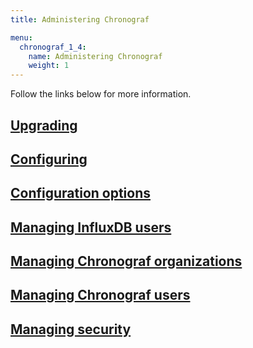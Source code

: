 ```yaml
---
title: Administering Chronograf

menu:
  chronograf_1_4:
    name: Administering Chronograf
    weight: 1
---
```


Follow the links below for more information.

## [Upgrading](/chronograf/latest/administration/upgrading/)

## [Configuring](/chronograf/latest/administration/configuration/)

## [Configuration options](/chronograf/latest/administration/config-options/)

## [Managing InfluxDB users](/chronograf/latest/administration/managing-influxdb-users/)

## [Managing Chronograf organizations](/chronograf/latest/administration/managing-organizations/)

## [Managing Chronograf users](/chronograf/latest/administration/managing-chronograf-users/)

## [Managing security](/chronograf/latest/administration/managing-security/)
